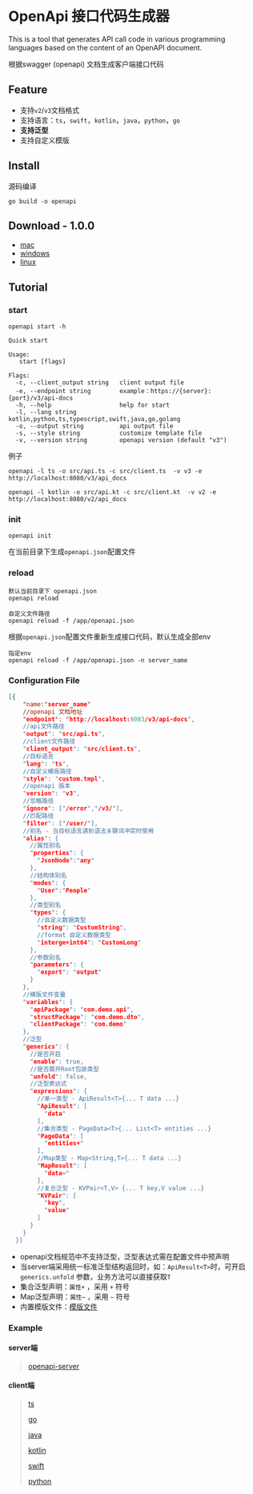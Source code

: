 # OpenApi 接口代码生成器 

This is a tool that generates API call code in various programming languages based on the content of an OpenAPI document.

根据swagger (openapi) 文档生成客户端接口代码

## Feature

- 支持`v2`/`v3`文档格式
- 支持语言：`ts`，`swift`，`kotlin`，`java`，`python`，`go`
- **支持泛型**
- 支持自定义模版

## Install 

源码编译

```
go build -o openapi
```

## Download - 1.0.0

- [mac](https://github.com/otk-final/openapi-codegen/releases/download/1.0.0/openapi_darwin.zip)
- [windows](https://github.com/otk-final/openapi-codegen/releases/download/1.0.0/openapi_windows.zip)
- [linux](https://github.com/otk-final/openapi-codegen/releases/download/1.0.0/openapi_linux.zip)

## Tutorial

### start

```shell
openapi start -h

Quick start

Usage:
   start [flags]

Flags:
  -c, --client_output string   client output file
  -e, --endpoint string        example：https://{server}:{port}/v3/api-docs
  -h, --help                   help for start
  -l, --lang string            kotlin,python,ts,typescript,swift,java,go,golang
  -o, --output string          api output file
  -s, --style string           customize template file
  -v, --version string         openapi version (default "v3")

```

例子

```shell
openapi -l ts -o src/api.ts -c src/client.ts  -v v3 -e http://localhost:8080/v3/api_docs
```

```
openapi -l kotlin -o src/api.kt -c src/client.kt  -v v2 -e http://localhost:8080/v2/api_docs
```



### init

```shell
openapi init
```

在当前目录下生成`openapi.json`配置文件

### reload

```shell
默认当前目录下 openapi.json
openapi reload

自定义文件路径
openapi reload -f /app/openapi.json
```

根据`openapi.json`配置文件重新生成接口代码，默认生成全部env

```shell
指定env
openapi reload -f /app/openapi.json -n server_name
```



### Configuration File

```json
[{
    "name:"server_name"
    //openapi 文档地址
    "endpoint": "http://localhost:8083/v3/api-docs",
    //api文件路径
    "output": "src/api.ts",
    //client文件路径
    "client_output": "src/client.ts",
    //目标语言
    "lang": "ts",
    //自定义模版路径
    "style": "custom.tmpl",
    //openapi 版本
    "version": "v3",
    //忽略路径
    "ignore": ["/error","/v3/"],
    //匹配路径
    "filter": ["/user/"],
    //别名 - 当目标语言遇到语法关键词冲突时使用
    "alias": {
      //属性别名
      "properties": {
        "JsonNode":"any"
      },
      //结构体别名
      "modes": {
        "User":"People"
      },
      //类型别名
      "types": {
        //自定义数据类型
        "string": "CustomString",
        //format 自定义数据类型
       	"interge+int64": "CustomLong" 
      },
      //参数别名
      "parameters": {
        "export": "output"
      }
    },
    //模版文件变量
    "variables": {
      "apiPackage": "com.demo.api",
      "structPackage": "com.demo.dto",
      "clientPackage": "com.demo"
    },
    //泛型
    "generics": {
      //是否开启
      "enable": true,
      //是否展开Root包装类型
      "unfold": false,
      //泛型表达式
      "expressions": {
        //单一类型 - ApiResult<T>{... T data ...}
        "ApiResult": [
          "data"
        ],
        //集合类型 - PageData<T>{... List<T> entities ...}
        "PageData": [
          "entities+"
        ],
        //Map类型 - Map<String,T>{... T data ...}
        "MapResult": [
          "data~"
        ],
        //复合泛型 - KVPair<T,V> {... T key,V value ...}
        "KVPair": [
          "key",
          "value"
        ]
      }
    }
  }]
```

- openapi文档规范中不支持泛型，泛型表达式需在配置文件中预声明
- 当server端采用统一标准泛型结构返回时，如：`ApiResult<T>`时，可开启`generics.unfold`  参数，业务方法可以直接获取`T`
- 集合泛型声明：`属性+` ，采用 `+` 符号
- Map泛型声明：`属性~` ，采用 `~`  符号
- 内置模版文件：[模版文件](https://github.com/otk-final/openapi-codegen/tree/master/tmpl)

### Example

#### server端

> [openapi-server](https://github.com/otk-final/openapi-server)

#### client端

> [ts](https://github.com/otk-final/openapi-codegen/tree/master/example/ts)
>
> [go](https://github.com/otk-final/openapi-codegen/tree/master/example/golang)
>
> [java](https://github.com/otk-final/openapi-codegen/tree/master/example/java)
>
> [kotlin](https://github.com/otk-final/openapi-codegen/tree/master/example/kotlin)
>
> [swift](https://github.com/otk-final/openapi-codegen/tree/master/example/swift)
>
> [python](https://github.com/otk-final/openapi-codegen/tree/master/example/python)
